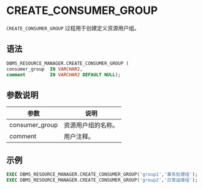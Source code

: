 # CREATE_CONSUMER_GROUP 

`CREATE_CONSUMER_GROUP` 过程用于创建定义资源用户组。

## 语法 

```sql
DBMS_RESOURCE_MANAGER.CREATE_CONSUMER_GROUP (
consumer_group  IN VARCHAR2,
comment         IN VARCHAR2 DEFAULT NULL);
```


## 参数说明 

|       参数      |    说明     |
|----------------|-----------|
| consumer_group | 资源用户组的名称。 |
| comment        | 用户注释。     |

## 示例 

```sql
EXEC DBMS_RESOURCE_MANAGER.CREATE_CONSUMER_GROUP('group1','事务处理组');
EXEC DBMS_RESOURCE_MANAGER.CREATE_CONSUMER_GROUP('group2','日常运维组');
```